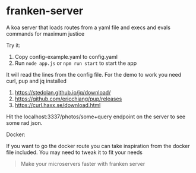 # franken-server
A koa server that loads routes from a yaml file and execs and evals
commands for maximum justice

Try it:

1. Copy config-example.yaml to config.yaml
2. Run `node app.js` or `npm run start` to start the app

It will read the lines from the config file.  For the demo to work you
need curl, pup and jq installed

1. https://stedolan.github.io/jq/download/
2. https://github.com/ericchiang/pup/releases
3. https://curl.haxx.se/download.html

Hit the localhost:3337/photos/some+query endpoint on the server
to see some rad json.

Docker:

If you want to go the docker route you can take inspiration from the docker file included. You may need to tweak it to fit your needs



> Make your microservers faster with franken server
